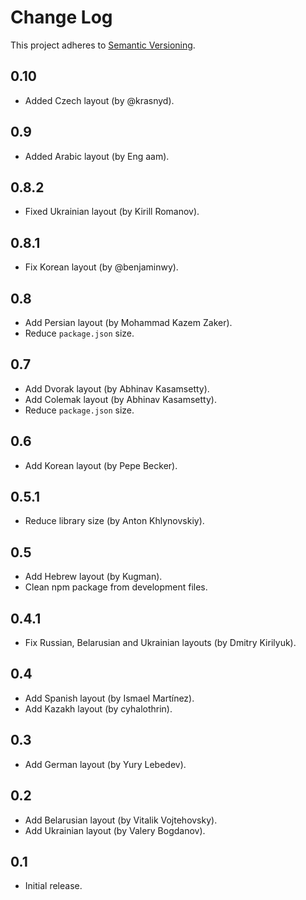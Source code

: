 # Change Log
This project adheres to [Semantic Versioning](http://semver.org/).

## 0.10
* Added Czech layout (by @krasnyd).

## 0.9
* Added Arabic layout (by Eng aam).

## 0.8.2
* Fixed Ukrainian layout (by Kirill Romanov).

## 0.8.1
* Fix Korean layout (by @benjaminwy).

## 0.8
* Add Persian layout (by Mohammad Kazem Zaker).
* Reduce `package.json` size.

## 0.7
* Add Dvorak layout (by Abhinav Kasamsetty).
* Add Colemak layout (by Abhinav Kasamsetty).
* Reduce `package.json` size.

## 0.6
* Add Korean layout (by Pepe Becker).

## 0.5.1
* Reduce library size (by Anton Khlynovskiy).

## 0.5
* Add Hebrew layout (by Kugman).
* Clean npm package from development files.

## 0.4.1
* Fix Russian, Belarusian and Ukrainian layouts (by Dmitry Kirilyuk).

## 0.4
* Add Spanish layout (by Ismael Martínez).
* Add Kazakh layout (by cyhalothrin).

## 0.3
* Add German layout (by Yury Lebedev).

## 0.2
* Add Belarusian layout (by Vitalik Vojtehovsky).
* Add Ukrainian layout (by Valery Bogdanov).

## 0.1
* Initial release.
